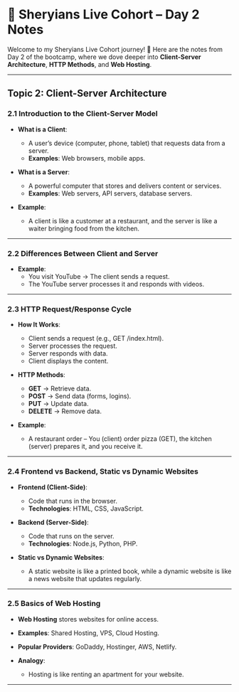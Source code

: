 # 🚀 Sheryians Live Cohort – Day 2 Notes

Welcome to my Sheryians Live Cohort journey! 🌟 Here are the notes from Day 2 of the bootcamp, where we dove deeper into **Client-Server Architecture**, **HTTP Methods**, and **Web Hosting**.

---

## Topic 2: Client-Server Architecture

### 2.1 Introduction to the Client-Server Model

- **What is a Client**:
  - A user’s device (computer, phone, tablet) that requests data from a server.
  - **Examples**: Web browsers, mobile apps.

- **What is a Server**:
  - A powerful computer that stores and delivers content or services.
  - **Examples**: Web servers, API servers, database servers.

- **Example**:
  - A client is like a customer at a restaurant, and the server is like a waiter bringing food from the kitchen.

---

### 2.2 Differences Between Client and Server

- **Example**:
  - You visit YouTube → The client sends a request.
  - The YouTube server processes it and responds with videos.

---

### 2.3 HTTP Request/Response Cycle

- **How It Works**:
  - Client sends a request (e.g., GET /index.html).
  - Server processes the request.
  - Server responds with data.
  - Client displays the content.

- **HTTP Methods**:
  - **GET** → Retrieve data.
  - **POST** → Send data (forms, logins).
  - **PUT** → Update data.
  - **DELETE** → Remove data.

- **Example**:
  - A restaurant order – You (client) order pizza (GET), the kitchen (server) prepares it, and you receive it.

---

### 2.4 Frontend vs Backend, Static vs Dynamic Websites

- **Frontend (Client-Side)**:
  - Code that runs in the browser.
  - **Technologies**: HTML, CSS, JavaScript.

- **Backend (Server-Side)**:
  - Code that runs on the server.
  - **Technologies**: Node.js, Python, PHP.

- **Static vs Dynamic Websites**:
  - A static website is like a printed book, while a dynamic website is like a news website that updates regularly.

---

### 2.5 Basics of Web Hosting

- **Web Hosting** stores websites for online access.
- **Examples**: Shared Hosting, VPS, Cloud Hosting.
- **Popular Providers**: GoDaddy, Hostinger, AWS, Netlify.

- **Analogy**:
  - Hosting is like renting an apartment for your website.

---


